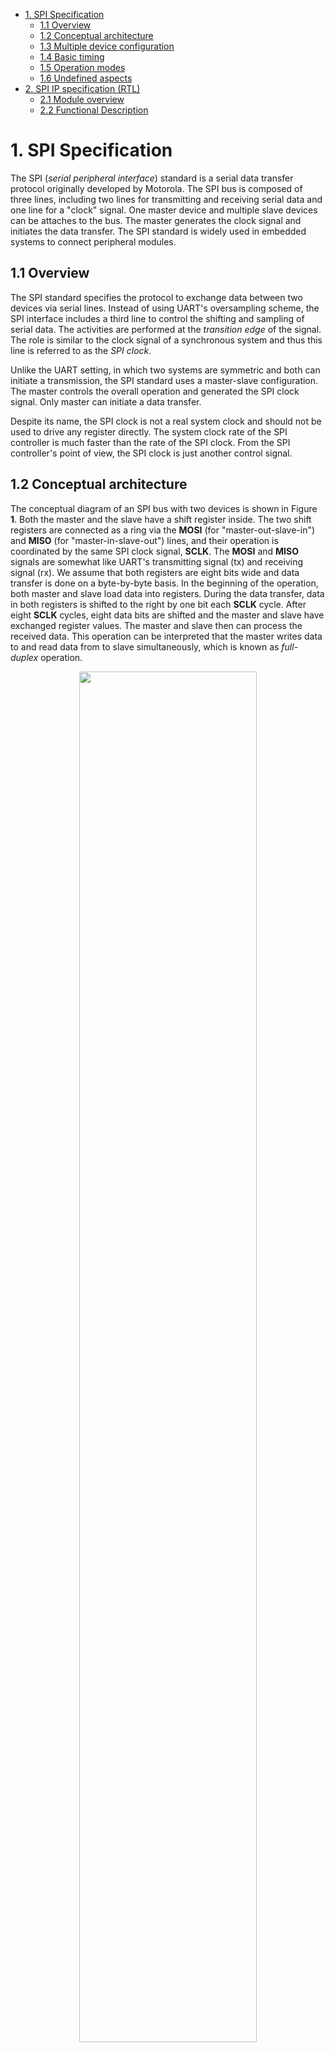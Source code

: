 - [1. SPI Specification](#1-spi-specification)
  - [1.1 Overview](#11-overview)
  - [1.2 Conceptual architecture](#12-conceptual-architecture)
  - [1.3 Multiple device configuration](#13-multiple-device-configuration)
  - [1.4 Basic timing](#14-basic-timing)
  - [1.5 Operation modes](#15-operation-modes)
  - [1.6 Undefined aspects](#16-undefined-aspects)
- [2. SPI IP specification (RTL)](#2-spi-ip-specification-rtl)
  - [2.1 Module overview](#21-module-overview)
  - [2.2 Functional Description](#22-functional-description)

# 1. SPI Specification

The SPI (*serial peripheral interface*) standard is a serial data transfer
protocol originally developed by Motorola. The SPI bus is composed of three
lines, including two lines for transmitting and receiving serial data and one
line for a "clock" signal. One master device and multiple slave devices can be
attaches to the bus. The master generates the clock signal and initiates the
data transfer. The SPI standard is widely used in embedded systems to connect
peripheral modules. 

## 1.1 Overview

The SPI standard specifies the protocol to exchange data between two devices via
serial lines. Instead of using UART's oversampling scheme, the SPI interface
includes a third line to control the shifting and sampling of serial data. The
activities are performed at the *transition edge* of the signal. The role is
similar to the clock signal of a synchronous system and thus this line is
referred to as the *SPI clock*.

Unlike the UART setting, in which two systems are symmetric and both can
initiate a transmission, the SPI standard uses a master-slave configuration. The
master controls the overall operation and generated the SPI clock signal. Only
master can initiate a data transfer.

Despite its name, the SPI clock is not a real system clock and should not be
used to drive any register directly. The system clock rate of the SPI controller
is much faster than the rate of the SPI clock. From the SPI controller's point
of view, the SPI clock is just another control signal.

## 1.2 Conceptual architecture

The conceptual diagram of an SPI bus with two devices is shown in Figure **1**. 
Both the master and the slave have a shift register inside. The two
shift registers are connected as a ring via the **MOSI** (for
"master-out-slave-in") and **MISO** (for "master-in-slave-out") lines, and their
operation is coordinated by the same SPI clock signal, **SCLK**. The **MOSI**
and **MISO** signals are somewhat like UART's transmitting signal (tx) and
receiving signal (rx). We assume that both registers are eight bits wide and
data transfer is done on a byte-by-byte basis. In the beginning of the
operation, both master and slave load data into registers. During the data
transfer, data in both registers is shifted to the right by one bit each
**SCLK** cycle. After eight **SCLK** cycles, eight data bits are shifted and the
master and slave have exchanged register values. The master and slave then can
process the received data. This operation can be interpreted that the master
writes data to and read data from to slave simultaneously, which is known as
*full-duplex* operation.

<p align="center">
  <img src="images/01-spi_conceptual_diagram.svg" width="75%"><br>
  <em>Figure 1: Conceptual diagram of an SPI bus.</em>
</p>

In addition to the **MOSI**, **MISO**, and **SCLK** lines, a slave device may
also have an active-low chip select input, **CS** (chip select) also called
**SS_N** (for "slave select"). It can be used for the master to select the
desired slave device if there are multiple slave devices on the bus. Many SPI
devices also use **CS** for certain control functionality and it cannot be
omitted, even in a single-slave configuration.

## 1.3 Multiple device configuration

The SPI standard supports a multiple-slave configuration, in which a master
device can control more than one slave device. There are two basic schemes,
which are the *parallel configuration* and the *daisy-chain configuration*.

The parallel configuration uses a dedicated **CS** line for each slave device,
as shown in Figure **2**. An **CS** line functions as the chip
select signal and the master can select the desired device by asserting the
corresponding line. This configuration can accommodate a master and
“independent” slave devices. Since the **MISO** lines of the slaves are tied
together, the **MISO** line must be driven by a tristate buffer and its output
should be in a high-impedance state when the slave device is not selected.

<p align="center">
  <img src="images/02-spi_parallel_configuration.svg" width="60%"><br>
  <em>Figure 2: Parallel configuration</em>
</p>

The daisy-chain configuration connects the **MOSI** and **MISO** lines into a
cascading chain, as shown in Figure **3**. A single **CS** line is used
to control all slave devices. Conceptually, the chain forms a large shift
register and the data is transferred serially from device to device. The devices
in this configuration must be "cooperative" and follow the same protocol to
transmit, insert, and extract data byte.

<p align="center">
  <img src="images/03-spi_daisy_chain_configuration.svg" width="60%"><br>
  <em>Figure 3: Daisy-chain configuration</em>
</p>

## 1.4 Basic timing

The SPI bus uses the *edges* of SPI clock (**SCLK**) to control and synchronize
the bit data transfer. We can define two activities during a bit transfer:
*driving* (i.e., shifting) a new bit to the data line and *sampling* (i.e.,
latching) a bit from the data line. The driving and sampling are completed in
the same SPI clock cycle but take place in opposite clock edges.

A representative timing diagram is shown in Figure **4**. Initially the
bus is idle and the **SCLK** line is 0. At $t_{0}$, the master asserts **CS**
and the designated slave places the first date bit (bit 7) on **MISO** line. At
$t_{1}$, the master start the SPI clock and driver the bit b7 on **MOSI** line.
Since the first half of the SPI clock period is 0, the value on **SCLK** remains
unchanged. At $t_{2}$, the master raises the SPI clock and progresses to the
second half of the clock period. At the 0-to-1 transition edge, the master
samples the data on **MISO** and the slave samples the data on **MOSI**. At
$t_{3}$, the first SPI clock cycle is completed. The master starts the second
SPI clock period and lowers **SCLK**. Both master and slave drive new bits to
the data line. At $t_{4}$, the master raises **SCLK** again and both master and
slave sample the new data bits.

<p align="center">
  <img src="images/04-spi_timing_diagram_data.svg" width="60%"><br>
  <em>Figure 4: Representative timing diagram of an SPI data transfer</em>
</p>

The driving and sampling activities are repeated until eight data bits are
transferred. The last data are sampled at $t_{5}$ and **SCLK** returns to 0 at
$t_{6}$. At $t_{7}$, the master de-asserts **CS**. Note that all samplings are
performed at the rising edges of **SCLK** and all drivings (with the exception
of the initial one) are performed at the falling edges of **SCLK**.

## 1.5 Operation modes

The SPI’s *operation mode* defines the relationships between the SPI clock edges
and driving and sampling activities on the data lines. There are four modes. The
modes depend on two parameters, which are *clock polarity* (abbreviated as
*cpol*) and *clock phase* (abbreviated as *cpha*). The clock polarity is defined
as the value of **SCLK** when it is idle, which can be either 0 or 1. The clock
phase is harder to define. One interpretation is whether a clock edge is used in
driving the first data bit. If *cpha* is 1, the master drives the bit at the
*first transition edge*. If *cpha* is 0, the master drives the bit at the
*zeroth transition edge* (which means no edge or not the first edge).

Based on the two parameters, the SPI mode is defined as follows:

- Mode 0: *cpol* = 0 and *cpha* = 0
- Mode 1: *cpol* = 0 and *cpha* = 1
- Mode 2: *cpol* = 1 and *cpha* = 0
- Mode 3: *cpol* = 1 and *cpha* = 1

Note that the timing diagram in Figure **4** corresponds to mode 0
since **SCLK** is 0 when it is idle and the first bit is not driven by the first
transition edge.

The timing diagram of four modes is shown in Figure **5**. Mode 0 is
the most commonly used mode. In this mode, the idle value is 0 and the clock
cycle begins with 0. Since the idle value and clock’s starting value are the
same, the first data bit is driven before the first transition edge. In mode 1,
the idle value is also 0, but the clock cycle begins with 1. The starting value
of 1 leads to a 0-to-1 transition edge and thus the first bit is driven at the
first edge. Note that in these two modes the clock period and the starting time
are the same but their values are out of phase.

<p align="center">
  <img src="images/05-spi_timing_diagram_modes.svg" width="60%"><br>
  <em>Figure 5: SPI modes</em>
</p>

The **SCLK** idle value in modes 2 and 3 are 1. The **SCLK** waveform in mode 2
is the exact opposite of that in mode 0 and the waveform in mode 3 is the exact
opposite of that in mode 1. Again, note that the clock period and the starting
time are the same for all modes.

## 1.6 Undefined aspects

The SPI interface was developed by Motorola and has become a *de facto
standard*. There is no governing body or organization overseeing the standard.
Several important aspects are not defined in the standard. The first aspect is
the use of the **CS** signal. The **CS** signal mainly acts as an enable or
chip-select signal. A slave device is disabled if its **CS** is not asserted. In
many devices, the **CS** also functions as a control signal. The data exchange
is done on a transaction-by-transaction basis:

- $\color{yellow}{\text{The master asserts \textbf{CS}.}}$
- The master and the selected slave transfer data bits.
- The master de-asserts **CS**.

A transaction is shown in Figure **6**. The edges caused by asserting
and de-asserting **CS** are used to activate certain actions, such as driving a
bit or latching parallel data, in the slave device. This implies that **CS**
must be connected to the master even if there is only one slave device; in other
words, simply tying it to 0 will not work. The SPI standard does not explicitly
define the role of the **CS** signal or protocol on the transaction. In
addition, the timing requirement of “setup time” of **CS**,
$`t_{\text{SS\_ SETUP}}`$, which is the interval between the **CS** assertion and
clock initiation, “hold time” of **CS**, $`t_{\text{SS\_HOLD}}`$, which is the
interval between the **CS** de-assertion and clock termination, and the
turn-around time between two transactions, $`t_{\text{SS\_TURN}}`$, are not
specified.

<p align="center">
  <img src="images/06-spi_timing_diagram_undefined_aspects.svg" width="60%"><br>
  <em>Figure 6: Timming with CS signal</em>
</p>

The second undefined aspect is the number of bits in one data exchange. There
are eight bits transferred in Figure **4**. However, the SPI standard does not
specify the number of bits transferred in a transaction. Finally, the SPI
standard does not specify the bit order of transmission; i.e., whether the MSB
or LSB of a data byte or data word is transferred first. “MSB first” is commonly
used but not warranted. Because of these undefined aspects, we must consult the
device’s data sheet and tailor the access for each device. This is commonly done
by software driver and application.

# 2. SPI IP specification (RTL)

## 2.1 Module overview

The `spi_ip` module implements a configurable Serial Peripheral Interface (SPI) master. 
It supports selectable clock polarity (`cpol_i`) and clock phase (`cpha_i`) modes,
programmable clock division (`dvsr_i`), and 8-bit data transfers. The core handles
the SPI transaction flow: loading data to transmit, shifting out on `mosi_o`, 
sampling data from `miso_i`, and signaling completion through `spi_done_tick_o`.
A ready flag allows external logic to coordinate new transactions.

| **Signal**        | **Direction** | **Width** | **Description**                                                                               |
| ----------------- | ------------- | --------- | --------------------------------------------------------------------------------------------- |
| `clk_i`           | Input         | 1         | System clock input used for internal logic and baud-rate generation.                          |
| `rst_i`           | Input         | 1         | Active-high synchronous reset, initializes the module to the idle state.                      |
| `din_i`           | Input         | 8         | 8-bit parallel input data to be transmitted over the SPI bus.                                 |
| `dvsr_i`          | Input         | 16        | Clock divisor value for generating SPI clock (`sclk_o`) from `clk_i`.                         |
| `start_i`         | Input         | 1         | Control signal to start an SPI transfer when asserted high.                                   |
| `cpol_i`          | Input         | 1         | Clock polarity selection (0 = idle low, 1 = idle high).                                       |
| `cpha_i`          | Input         | 1         | Clock phase selection (0 = sample on leading edge, 1 = sample on trailing edge).              |
| `dout_o`          | Output        | 8         | 8-bit parallel output data received from the SPI slave device.                                |
| `spi_done_tick_o` | Output        | 1         | One-cycle pulse asserted high to indicate transfer completion.                                |
| `ready_o`         | Output        | 1         | Indicates the module is ready to accept a new transfer (`1 = ready `).                        |
| `sclk_o`          | Output        | 1         | SPI serial clock output, derived from `clk_i` and controlled by `dvsr_i`, `cpol_i`, `cpha_i`. |
| `miso_i`          | Input         | 1         | Master-In-Slave-Out data line, carrying serial data from the SPI slave.                       |
| `mosi_o`          | Output        | 1         | Master-Out-Slave-In data line, carrying serial data to the SPI slave.                         |


## 2.2 Functional Description

The spi_ip core operates as an SPI master for full-duplex serial communication. 
When `start_i` is asserted, the module loads the parallel input `din_i` into a shift 
register and begins transferring data over the `mosi_o` line. Simultaneously, it 
samples serial data on `miso_i` according to the configured `cpol_i` and `cpha_i` settings. 
The SPI clock (`sclk_o`) is generated by dividing the input system clock (`clk_i`) 
with the programmable divisor `dvsr_i`. After 8 clock cycles, the transfer completes:
the received data is presented on `dout_o`, the `spi_done_tick_o` pulse is generated, 
and `ready_o` returns high, allowing new transactions to start.
